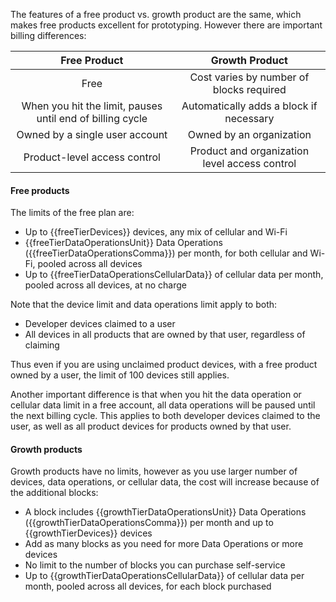 The features of a free product vs. growth product are the same, which makes free products excellent for prototyping. However there are important billing differences:

| Free Product | Growth Product |
| :---: | :---: |
| Free | Cost varies by number of blocks required |
| When you hit the limit, pauses until end of billing cycle | Automatically adds a block if necessary |
| Owned by a single user account | Owned by an organization |
| Product-level access control | Product and organization level access control |

#### Free products

The limits of the free plan are:

- Up to {{freeTierDevices}} devices, any mix of cellular and Wi-Fi
- {{freeTierDataOperationsUnit}} Data Operations ({{freeTierDataOperationsComma}}) per month, for both cellular and Wi-Fi, pooled across all devices
- Up to {{freeTierDataOperationsCellularData}} of cellular data per month, pooled across all devices, at no charge

Note that the device limit and data operations limit apply to both:

- Developer devices claimed to a user
- All devices in all products that are owned by that user, regardless of claiming

Thus even if you are using unclaimed product devices, with a free product owned by a user, the limit of 100 devices still applies.

Another important difference is that when you hit the data operation or cellular data limit in a free account, all data operations will be paused until the next billing cycle. This applies to both developer devices claimed to the user, as well as all product devices for products owned by that user.

#### Growth products

Growth products have no limits, however as you use larger number of devices, data operations, or cellular data, the cost will increase because of the additional blocks:

- A block includes {{growthTierDataOperationsUnit}} Data Operations ({{growthTierDataOperationsComma}}) per month and up to {{growthTierDevices}} devices
- Add as many blocks as you need for more Data Operations or more devices
- No limit to the number of blocks you can purchase self-service
- Up to {{growthTierDataOperationsCellularData}} of cellular data per month, pooled across all devices, for each block purchased

